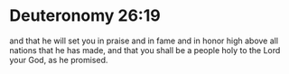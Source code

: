 # Deuteronomy 26:19

and that he will set you in praise and in fame and in honor high above all nations that he has made, and that you shall be a people holy to the Lord your God, as he promised.
